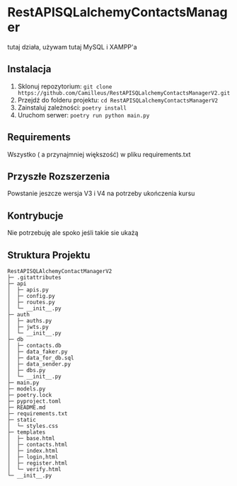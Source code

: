 # RestAPISQLalchemyContactsManager

tutaj działa, używam tutaj MySQL i XAMPP'a

## Instalacja

1. Sklonuj repozytorium: `git clone https://github.com/Camilleus/RestAPISQLalchemyContactsManagerV2.git`
2. Przejdź do folderu projektu: `cd RestAPISQLalchemyContactsManagerV2`
3. Zainstaluj zależności: `poetry install`
4. Uruchom serwer: `poetry run python main.py`

## Requirements

Wszystko ( a przynajmniej większość) w pliku requirements.txt

## Przyszłe Rozszerzenia

Powstanie jeszcze wersja V3 i V4 na potrzeby ukończenia kursu

## Kontrybucje

Nie potrzebuję ale spoko jeśli takie sie ukażą

## Struktura Projektu

```
RestAPISQLAlchemyContactManagerV2
├─ .gitattributes
├─ api
│  ├─ apis.py
│  ├─ config.py
│  ├─ routes.py
│  └─ __init__.py
├─ auth
│  ├─ auths.py
│  ├─ jwts.py
│  └─ __init__.py
├─ db
│  ├─ contacts.db
│  ├─ data_faker.py
│  ├─ data_for_db.sql
│  ├─ data_sender.py
│  ├─ dbs.py
│  └─ __init__.py
├─ main.py
├─ models.py
├─ poetry.lock
├─ pyproject.toml
├─ README.md
├─ requirements.txt
├─ static
│  └─ styles.css
├─ templates
│  ├─ base.html
│  ├─ contacts.html
│  ├─ index.html
│  ├─ login,html
│  ├─ register.html
│  └─ verify.html
└─ __init__.py
```
